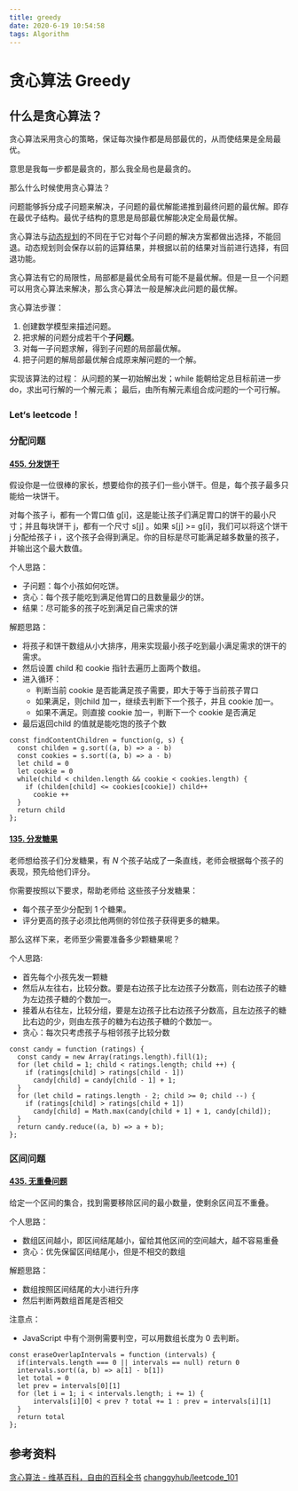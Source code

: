 ```yaml
---
title: greedy
date: 2020-6-19 10:54:58
tags: Algorithm
---
```

# 贪心算法 Greedy

## 什么是贪心算法？

贪心算法采用贪心的策略，保证每次操作都是局部最优的，从而使结果是全局最优。

意思是我每一步都是最贪的，那么我全局也是最贪的。

那么什么时候使用贪心算法？

问题能够拆分成子问题来解决，子问题的最优解能递推到最终问题的最优解。即存在最优子结构。最优子结构的意思是局部最优解能决定全局最优解。

贪心算法与[动态规划](https://zh.wikipedia.org/wiki/%E5%8A%A8%E6%80%81%E8%A7%84%E5%88%92 "动态规划")的不同在于它对每个子问题的解决方案都做出选择，不能回退。动态规划则会保存以前的运算结果，并根据以前的结果对当前进行选择，有回退功能。

贪心算法有它的局限性，局部都是最优全局有可能不是最优解。但是一旦一个问题可以用贪心算法来解决，那么贪心算法一般是解决此问题的最优解。

贪心算法步骤：

1. 创建数学模型来描述问题。
2. 把求解的问题分成若干个**子问题**。
3. 对每一子问题求解，得到子问题的局部最优解。
4. 把子问题的解局部最优解合成原来解问题的一个解。

实现该算法的过程：
从问题的某一初始解出发；while 能朝给定总目标前进一步 do，求出可行解的一个解元素；
最后，由所有解元素组合成问题的一个可行解。

### Let‘s leetcode！

### 分配问题

#### [455. 分发饼干](https://leetcode-cn.com/problems/assign-cookies/)

假设你是一位很棒的家长，想要给你的孩子们一些小饼干。但是，每个孩子最多只能给一块饼干。

对每个孩子 i，都有一个胃口值 g[i]，这是能让孩子们满足胃口的饼干的最小尺寸；并且每块饼干 j，都有一个尺寸 s[j] 。如果 s[j] >= g[i]，我们可以将这个饼干 j 分配给孩子 i ，这个孩子会得到满足。你的目标是尽可能满足越多数量的孩子，并输出这个最大数值。

个人思路：

- 子问题：每个小孩如何吃饼。
- 贪心：每个孩子能吃到满足他胃口的且数量最少的饼。
- 结果：尽可能多的孩子吃到满足自己需求的饼

解题思路：

- 将孩子和饼干数组从小大排序，用来实现最小孩子吃到最小满足需求的饼干的需求。
- 然后设置 child 和 cookie 指针去遍历上面两个数组。
- 进入循环：
   - 判断当前 cookie 是否能满足孩子需要，即大于等于当前孩子胃口
   - 如果满足，则child 加一，继续去判断下一个孩子，并且 cookie 加一。
   - 如果不满足。则直接 cookie 加一，判断下一个 cookie 是否满足
- 最后返回child 的值就是能吃饱的孩子个数
```
const findContentChildren = function(g, s) {
  const childen = g.sort((a, b) => a - b)
  const cookies = s.sort((a, b) => a - b)
  let child = 0
  let cookie = 0
  while(child < childen.length && cookie < cookies.length) {
	if (childen[child] <= cookies[cookie]) child++
	  cookie ++
  }
  return child
}; 
```

#### [135. 分发糖果](https://leetcode-cn.com/problems/candy/)

老师想给孩子们分发糖果，有 *N* 个孩子站成了一条直线，老师会根据每个孩子的表现，预先给他们评分。

你需要按照以下要求，帮助老师给 这些孩子分发糖果：

- 每个孩子至少分配到 1 个糖果。
- 评分更高的孩子必须比他两侧的邻位孩子获得更多的糖果。

那么这样下来，老师至少需要准备多少颗糖果呢？

个人思路:

- 首先每个小孩先发一颗糖
- 然后从左往右，比较分数。要是右边孩子比左边孩子分数高，则右边孩子的糖为左边孩子糖的个数加一。
- 接着从右往左，比较分组，要是左边孩子比右边孩子分数高，且左边孩子的糖比右边的少，则由左孩子的糖为右边孩子糖的个数加一。
- 贪心：每次只考虑孩子与相邻孩子比较分数
```
const candy = function (ratings) {
  const candy = new Array(ratings.length).fill(1);
  for (let child = 1; child < ratings.length; child ++) {
	if (ratings[child] > ratings[child - 1])
	  candy[child] = candy[child - 1] + 1;
  }
  for (let child = ratings.length - 2; child >= 0; child --) {
	if (ratings[child] > ratings[child + 1])
	  candy[child] = Math.max(candy[child + 1] + 1, candy[child]);
  }
  return candy.reduce((a, b) => a + b);
};
```

### 区间问题

#### [435. 无重叠问题](https://leetcode-cn.com/problems/non-overlapping-intervals/)

给定一个区间的集合，找到需要移除区间的最小数量，使剩余区间互不重叠。

个人思路：

- 数组区间越小，即区间结尾越小，留给其他区间的空间越大，越不容易重叠
- 贪心：优先保留区间结尾小，但是不相交的数组

解题思路：

- 数组按照区间结尾的大小进行升序
- 然后判断两数组首尾是否相交

注意点：

- JavaScript 中有个测例需要判空，可以用数组长度为 0 去判断。
```
const eraseOverlapIntervals = function (intervals) {
  if(intervals.length === 0 || intervals == null) return 0
  intervals.sort((a, b) => a[1] - b[1])
  let total = 0
  let prev = intervals[0][1]
  for (let i = 1; i < intervals.length; i += 1) {
	  intervals[i][0] < prev ? total += 1 : prev = intervals[i][1]
  }
  return total
}; 
```

## 参考资料

[贪心算法 - 维基百科，自由的百科全书](https://zh.wikipedia.org/wiki/%E8%B4%AA%E5%BF%83%E7%AE%97%E6%B3%95)
[changgyhub/leetcode_101](https://github.com/changgyhub/leetcode_101)


